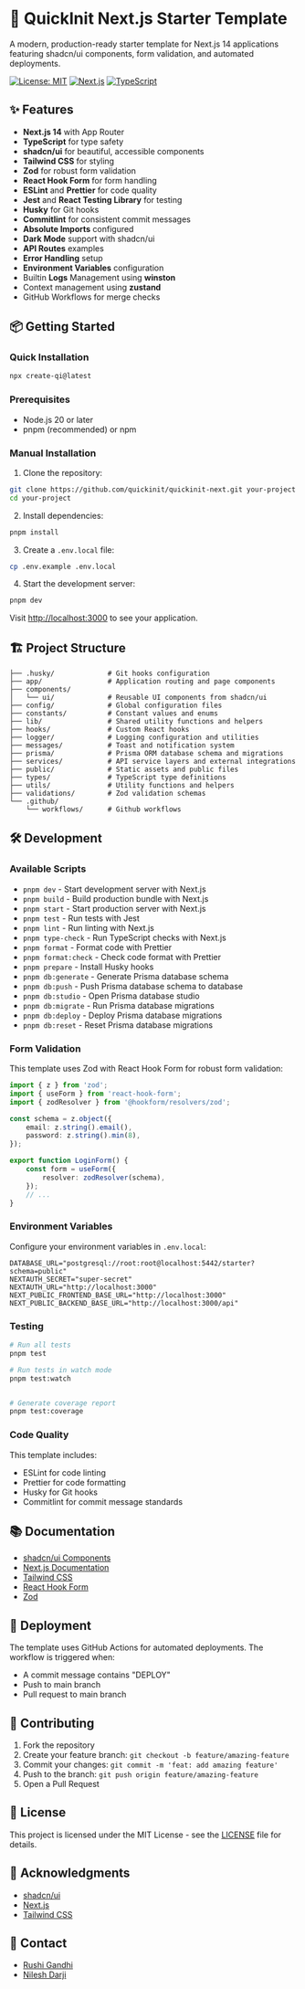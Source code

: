 # 🚀 QuickInit Next.js Starter Template

A modern, production-ready starter template for Next.js 14 applications featuring shadcn/ui components, form validation,
and automated deployments.

[![License: MIT](https://img.shields.io/badge/License-MIT-yellow.svg)](https://opensource.org/licenses/MIT)
[![Next.js](https://img.shields.io/badge/Next.js-14.0-blueviolet.svg)](https://nextjs.org/)
[![TypeScript](https://img.shields.io/badge/TypeScript-5.0-blue.svg)](https://www.typescriptlang.org/)

## ✨ Features

- **Next.js 14** with App Router
- **TypeScript** for type safety
- **shadcn/ui** for beautiful, accessible components
- **Tailwind CSS** for styling
- **Zod** for robust form validation
- **React Hook Form** for form handling
- **ESLint** and **Prettier** for code quality
- **Jest** and **React Testing Library** for testing
- **Husky** for Git hooks
- **Commitlint** for consistent commit messages
- **Absolute Imports** configured
- **Dark Mode** support with shadcn/ui
- **API Routes** examples
- **Error Handling** setup
- **Environment Variables** configuration
- Builtin **Logs** Management using **winston**
- Context management using **zustand**
- GitHub Workflows for merge checks

## 📦 Getting Started

### Quick Installation

```bash
npx create-qi@latest
```

### Prerequisites

- Node.js 20 or later
- pnpm (recommended) or npm

### Manual Installation

1. Clone the repository:

```bash
git clone https://github.com/quickinit/quickinit-next.git your-project
cd your-project
```

2. Install dependencies:

```bash
pnpm install
```

3. Create a `.env.local` file:

```bash
cp .env.example .env.local
```

4. Start the development server:

```bash
pnpm dev
```

Visit [http://localhost:3000](http://localhost:3000) to see your application.

## 🏗️ Project Structure

```
├── .husky/             # Git hooks configuration
├── app/                # Application routing and page components
├── components/
│   └── ui/             # Reusable UI components from shadcn/ui
├── config/             # Global configuration files
├── constants/          # Constant values and enums
├── lib/                # Shared utility functions and helpers
├── hooks/              # Custom React hooks
├── logger/             # Logging configuration and utilities
├── messages/           # Toast and notification system
├── prisma/             # Prisma ORM database schema and migrations
├── services/           # API service layers and external integrations
├── public/             # Static assets and public files
├── types/              # TypeScript type definitions
├── utils/              # Utility functions and helpers
├── validations/        # Zod validation schemas
└── .github/
    └── workflows/      # Github workflows
```

## 🛠️ Development

### Available Scripts

- `pnpm dev` - Start development server with Next.js
- `pnpm build` - Build production bundle with Next.js
- `pnpm start` - Start production server with Next.js
- `pnpm test` - Run tests with Jest
- `pnpm lint` - Run linting with Next.js
- `pnpm type-check` - Run TypeScript checks with Next.js
- `pnpm format` - Format code with Prettier
- `pnpm format:check` - Check code format with Prettier
- `pnpm prepare` - Install Husky hooks
- `pnpm db:generate` - Generate Prisma database schema
- `pnpm db:push` - Push Prisma database schema to database
- `pnpm db:studio` - Open Prisma database studio
- `pnpm db:migrate` - Run Prisma database migrations
- `pnpm db:deploy` - Deploy Prisma database migrations
- `pnpm db:reset` - Reset Prisma database migrations

### Form Validation

This template uses Zod with React Hook Form for robust form validation:

```typescript
import { z } from 'zod';
import { useForm } from 'react-hook-form';
import { zodResolver } from '@hookform/resolvers/zod';

const schema = z.object({
	email: z.string().email(),
	password: z.string().min(8),
});

export function LoginForm() {
	const form = useForm({
		resolver: zodResolver(schema),
	});
	// ...
}
```

### Environment Variables

Configure your environment variables in `.env.local`:

```env
DATABASE_URL="postgresql://root:root@localhost:5442/starter?schema=public"
NEXTAUTH_SECRET="super-secret"
NEXTAUTH_URL="http://localhost:3000"
NEXT_PUBLIC_FRONTEND_BASE_URL="http://localhost:3000"
NEXT_PUBLIC_BACKEND_BASE_URL="http://localhost:3000/api"
```

### Testing

```bash
# Run all tests
pnpm test

# Run tests in watch mode
pnpm test:watch


# Generate coverage report
pnpm test:coverage
```

### Code Quality

This template includes:

- ESLint for code linting
- Prettier for code formatting
- Husky for Git hooks
- Commitlint for commit message standards

## 📚 Documentation

- [shadcn/ui Components](https://ui.shadcn.com)
- [Next.js Documentation](https://nextjs.org/docs)
- [Tailwind CSS](https://tailwindcss.com/docs)
- [React Hook Form](https://react-hook-form.com)
- [Zod](https://zod.dev)

## 🚀 Deployment

The template uses GitHub Actions for automated deployments. The workflow is triggered when:

- A commit message contains "DEPLOY"
- Push to main branch
- Pull request to main branch

## 🤝 Contributing

1. Fork the repository
2. Create your feature branch: `git checkout -b feature/amazing-feature`
3. Commit your changes: `git commit -m 'feat: add amazing feature'`
4. Push to the branch: `git push origin feature/amazing-feature`
5. Open a Pull Request

## 📄 License

This project is licensed under the MIT License - see the [LICENSE](LICENSE) file for details.

## 🙏 Acknowledgments

- [shadcn/ui](https://ui.shadcn.com)
- [Next.js](https://nextjs.org)
- [Tailwind CSS](https://tailwindcss.com)

## 📧 Contact

- [Rushi Gandhi](https://rushi-web.vercel.app/)
- [Nilesh Darji](https://nileshdarji.me/)
